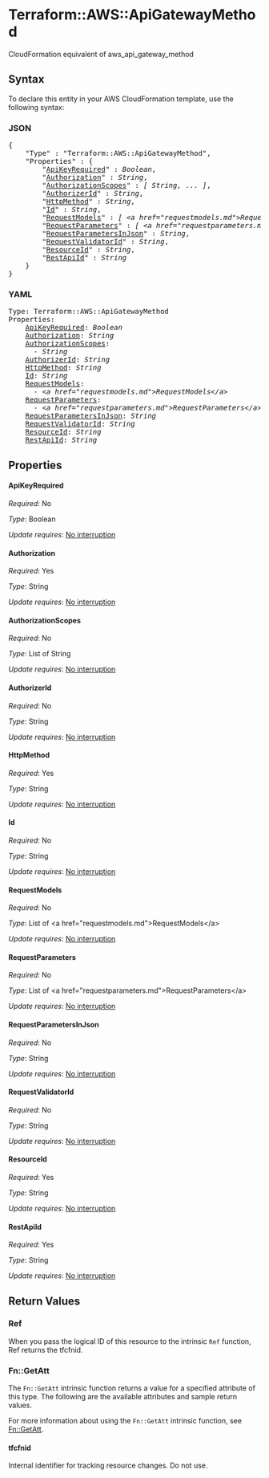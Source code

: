 # Terraform::AWS::ApiGatewayMethod

CloudFormation equivalent of aws_api_gateway_method

## Syntax

To declare this entity in your AWS CloudFormation template, use the following syntax:

### JSON

<pre>
{
    "Type" : "Terraform::AWS::ApiGatewayMethod",
    "Properties" : {
        "<a href="#apikeyrequired" title="ApiKeyRequired">ApiKeyRequired</a>" : <i>Boolean</i>,
        "<a href="#authorization" title="Authorization">Authorization</a>" : <i>String</i>,
        "<a href="#authorizationscopes" title="AuthorizationScopes">AuthorizationScopes</a>" : <i>[ String, ... ]</i>,
        "<a href="#authorizerid" title="AuthorizerId">AuthorizerId</a>" : <i>String</i>,
        "<a href="#httpmethod" title="HttpMethod">HttpMethod</a>" : <i>String</i>,
        "<a href="#id" title="Id">Id</a>" : <i>String</i>,
        "<a href="#requestmodels" title="RequestModels">RequestModels</a>" : <i>[ &lt;a href=&#34;requestmodels.md&#34;&gt;RequestModels&lt;/a&gt;, ... ]</i>,
        "<a href="#requestparameters" title="RequestParameters">RequestParameters</a>" : <i>[ &lt;a href=&#34;requestparameters.md&#34;&gt;RequestParameters&lt;/a&gt;, ... ]</i>,
        "<a href="#requestparametersinjson" title="RequestParametersInJson">RequestParametersInJson</a>" : <i>String</i>,
        "<a href="#requestvalidatorid" title="RequestValidatorId">RequestValidatorId</a>" : <i>String</i>,
        "<a href="#resourceid" title="ResourceId">ResourceId</a>" : <i>String</i>,
        "<a href="#restapiid" title="RestApiId">RestApiId</a>" : <i>String</i>
    }
}
</pre>

### YAML

<pre>
Type: Terraform::AWS::ApiGatewayMethod
Properties:
    <a href="#apikeyrequired" title="ApiKeyRequired">ApiKeyRequired</a>: <i>Boolean</i>
    <a href="#authorization" title="Authorization">Authorization</a>: <i>String</i>
    <a href="#authorizationscopes" title="AuthorizationScopes">AuthorizationScopes</a>: <i>
      - String</i>
    <a href="#authorizerid" title="AuthorizerId">AuthorizerId</a>: <i>String</i>
    <a href="#httpmethod" title="HttpMethod">HttpMethod</a>: <i>String</i>
    <a href="#id" title="Id">Id</a>: <i>String</i>
    <a href="#requestmodels" title="RequestModels">RequestModels</a>: <i>
      - &lt;a href=&#34;requestmodels.md&#34;&gt;RequestModels&lt;/a&gt;</i>
    <a href="#requestparameters" title="RequestParameters">RequestParameters</a>: <i>
      - &lt;a href=&#34;requestparameters.md&#34;&gt;RequestParameters&lt;/a&gt;</i>
    <a href="#requestparametersinjson" title="RequestParametersInJson">RequestParametersInJson</a>: <i>String</i>
    <a href="#requestvalidatorid" title="RequestValidatorId">RequestValidatorId</a>: <i>String</i>
    <a href="#resourceid" title="ResourceId">ResourceId</a>: <i>String</i>
    <a href="#restapiid" title="RestApiId">RestApiId</a>: <i>String</i>
</pre>

## Properties

#### ApiKeyRequired

_Required_: No

_Type_: Boolean

_Update requires_: [No interruption](https://docs.aws.amazon.com/AWSCloudFormation/latest/UserGuide/using-cfn-updating-stacks-update-behaviors.html#update-no-interrupt)

#### Authorization

_Required_: Yes

_Type_: String

_Update requires_: [No interruption](https://docs.aws.amazon.com/AWSCloudFormation/latest/UserGuide/using-cfn-updating-stacks-update-behaviors.html#update-no-interrupt)

#### AuthorizationScopes

_Required_: No

_Type_: List of String

_Update requires_: [No interruption](https://docs.aws.amazon.com/AWSCloudFormation/latest/UserGuide/using-cfn-updating-stacks-update-behaviors.html#update-no-interrupt)

#### AuthorizerId

_Required_: No

_Type_: String

_Update requires_: [No interruption](https://docs.aws.amazon.com/AWSCloudFormation/latest/UserGuide/using-cfn-updating-stacks-update-behaviors.html#update-no-interrupt)

#### HttpMethod

_Required_: Yes

_Type_: String

_Update requires_: [No interruption](https://docs.aws.amazon.com/AWSCloudFormation/latest/UserGuide/using-cfn-updating-stacks-update-behaviors.html#update-no-interrupt)

#### Id

_Required_: No

_Type_: String

_Update requires_: [No interruption](https://docs.aws.amazon.com/AWSCloudFormation/latest/UserGuide/using-cfn-updating-stacks-update-behaviors.html#update-no-interrupt)

#### RequestModels

_Required_: No

_Type_: List of &lt;a href=&#34;requestmodels.md&#34;&gt;RequestModels&lt;/a&gt;

_Update requires_: [No interruption](https://docs.aws.amazon.com/AWSCloudFormation/latest/UserGuide/using-cfn-updating-stacks-update-behaviors.html#update-no-interrupt)

#### RequestParameters

_Required_: No

_Type_: List of &lt;a href=&#34;requestparameters.md&#34;&gt;RequestParameters&lt;/a&gt;

_Update requires_: [No interruption](https://docs.aws.amazon.com/AWSCloudFormation/latest/UserGuide/using-cfn-updating-stacks-update-behaviors.html#update-no-interrupt)

#### RequestParametersInJson

_Required_: No

_Type_: String

_Update requires_: [No interruption](https://docs.aws.amazon.com/AWSCloudFormation/latest/UserGuide/using-cfn-updating-stacks-update-behaviors.html#update-no-interrupt)

#### RequestValidatorId

_Required_: No

_Type_: String

_Update requires_: [No interruption](https://docs.aws.amazon.com/AWSCloudFormation/latest/UserGuide/using-cfn-updating-stacks-update-behaviors.html#update-no-interrupt)

#### ResourceId

_Required_: Yes

_Type_: String

_Update requires_: [No interruption](https://docs.aws.amazon.com/AWSCloudFormation/latest/UserGuide/using-cfn-updating-stacks-update-behaviors.html#update-no-interrupt)

#### RestApiId

_Required_: Yes

_Type_: String

_Update requires_: [No interruption](https://docs.aws.amazon.com/AWSCloudFormation/latest/UserGuide/using-cfn-updating-stacks-update-behaviors.html#update-no-interrupt)

## Return Values

### Ref

When you pass the logical ID of this resource to the intrinsic `Ref` function, Ref returns the tfcfnid.

### Fn::GetAtt

The `Fn::GetAtt` intrinsic function returns a value for a specified attribute of this type. The following are the available attributes and sample return values.

For more information about using the `Fn::GetAtt` intrinsic function, see [Fn::GetAtt](https://docs.aws.amazon.com/AWSCloudFormation/latest/UserGuide/intrinsic-function-reference-getatt.html).

#### tfcfnid

Internal identifier for tracking resource changes. Do not use.

